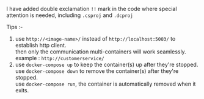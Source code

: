 
I have added double exclamation `!!` mark in the code where special attention is needed, including `.csproj` and `.dcproj`

Tips :-
1. use `http://<image-name>/` instead of `http://localhost:5003/` to establish http client.\
   then only the communication multi-containers will work seamlessly.\
   example : `http://customerservice/`
2. use `docker-compose up` to keep the container(s) up after they're stopped.\
   use `docker-compose down` to remove the container(s) after they're stopped.\
   use `docker-compose run`, the container is automatically removed when it exits.
